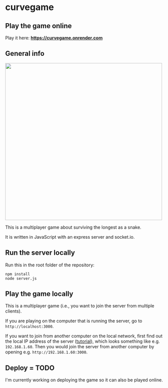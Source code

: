 # curvegame

## Play the game online

Play it here: **https://curvegame.onrender.com**

## General info

<img src="https://github.com/user-attachments/assets/41cc399e-0852-4b34-a243-791d47119505" width="500"/>

This is a multiplayer game about surviving the longest as a snake.

It is written in JavaScript with an express server and socket.io.

## Run the server locally

Run this in the root folder of the repository:

```
npm install
node server.js
```

## Play the game locally

This is a multiplayer game (i.e., you want to join the server from multiple clients).

If you are playing on the computer that is running the server, go to `http://localhost:3000`.

If you want to join from another computer on the local network, first find out the local IP address of the server ([tutorial](https://www.whatismybrowser.com/detect/what-is-my-local-ip-address/)), which looks something like e.g. `192.168.1.60`. Then you would join the server from another computer by opening e.g. `http://192.168.1.60:3000`.

## Deploy = TODO

I'm currently working on deploying the game so it can also be played online.
